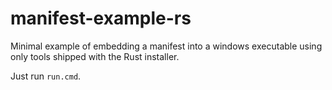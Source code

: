 # manifest-example-rs

Minimal example of embedding a manifest into a windows executable using only tools shipped with the Rust installer.

Just run `run.cmd`.
